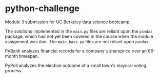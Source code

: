 # python-challenge
Module 3 submission for UC Berkeley data science bootcamp.

The solutions implemented in the `main.py` files are reliant upon the `pandas` package, which had not yet been covered in the course when the module assignment was due. The `main_base.py` files are not reliant upon `pandas`.

PyBank analyzes financial records for a company's shareprice over an 86-month timespan.

PyPoll analyzes the election outcome of a small town's mayoral voting process.